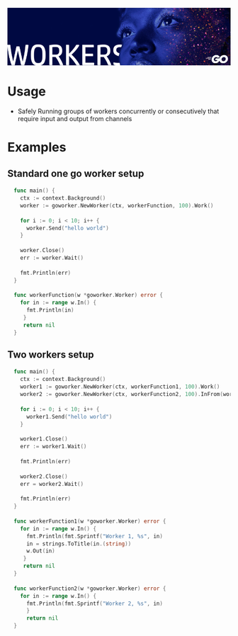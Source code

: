 ![go workers](https://raw.githubusercontent.com/catmullet/go-workers/assets/goworkers.png)
# Usage
* Safely Running groups of workers concurrently or consecutively that require input and output from channels
# Examples
## Standard one go worker setup
```go
  func main() {
    ctx := context.Background()
    worker := goworker.NewWorker(ctx, workerFunction, 100).Work()
    
    for i := 0; i < 10; i++ {
      worker.Send("hello world")
    }
    
    worker.Close()
    err := worker.Wait()
    
    fmt.Println(err)
  }
  
  func workerFunction(w *goworker.Worker) error {
    for in := range w.In() {
      fmt.Println(in)
     }
     return nil
  }
```
## Two workers setup
```go
  func main() {
    ctx := context.Background()
    worker1 := goworker.NewWorker(ctx, workerFunction1, 100).Work()
    worker2 := goworker.NewWorker(ctx, workerFunction2, 100).InFrom(worker1).Work()
    
    for i := 0; i < 10; i++ {
      worker1.Send("hello world")
    }
    
    worker1.Close()
    err := worker1.Wait()
    
    fmt.Println(err)
    
    worker2.Close()
    err = worker2.Wait()
    
    fmt.Println(err)
  }
  
  func workerFunction1(w *goworker.Worker) error {
    for in := range w.In() {
      fmt.Println(fmt.Sprintf("Worker 1, %s", in)
      in = strings.ToTitle(in.(string))
      w.Out(in)
     }
     return nil
  }
  
  func workerFunction2(w *goworker.Worker) error {
    for in := range w.In() {
      fmt.Println(fmt.Sprintf("Worker 2, %s", in)
      }
      return nil
  }
